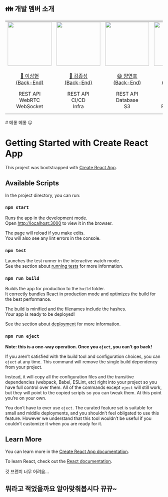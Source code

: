 ## 👪 개발 멤버 소개

<table>
    <tr>
        <td height="140px" align="center"> <a href="https://github.com/lsh9672">
            <img src="https://avatars.githubusercontent.com/u/56991244?v=4" width="140px" /> <br><br> 👑 이상현 <br>(Back-End) </a> <br></td>
        <td height="140px" align="center"> <a href="https://github.com/eello">
            <img src="https://avatars.githubusercontent.com/u/33685064?v=4" width="140px" /> <br><br> 🙂 김종성 <br>(Back-End) </a> <br></td>
        <td height="140px" align="center"> <a href="https://github.com/yeonnno">
            <img src="https://avatars.githubusercontent.com/u/109949649?v=4" width="140px" /> <br><br> 😆 양연호 <br>(Back-End) </a> <br></td>
        <td height="140px" align="center"> <a href="https://github.com/hyejoojung719">
            <img src="https://avatars.githubusercontent.com/u/81564593?v=4" width="140px" /> <br><br> 😁 정혜주 <br>(Front-End) </a> <br></td>
        <td height="140px" align="center"> <a href="https://github.com/ki-ra">
            <img src="https://avatars.githubusercontent.com/u/85232755?v=4" width="140px" /> <br><br> 🙄 송기라 <br>(Front-End </a> <br></td>
        <td height="140px" align="center"> <a href="https://github.com/oth54477">
            <img src="https://avatars.githubusercontent.com/u/66712534?v=4" width="140px" /> <br><br> 😶 오태훈 <br>(Front-End) </a> <br></td>
    </tr>
    <tr>
        <td align="center">REST API<br/>WebRTC<br/>WebSocket</td>
        <td align="center">REST API<br/>CI/CD<br/>Infra<br/></td>
        <td align="center">REST API<br/>Database<br/>S3<br/></td>
        <td align="center">UI/UX<br/>React<br/>FullCalendar</td>
        <td align="center">UI/UX<br/>React<br/>WebRTC<br/>WebSocket</td>
        <td align="center">UI/UX<br/>React<br/>WebRTC<br/>WebSocket</td>
    </tr>
</table>
# 메롱 메롱 😛

# Getting Started with Create React App

This project was bootstrapped with [Create React App](https://github.com/facebook/create-react-app).

## Available Scripts

In the project directory, you can run:

### `npm start`

Runs the app in the development mode.\
Open [http://localhost:3000](http://localhost:3000) to view it in the browser.

The page will reload if you make edits.\
You will also see any lint errors in the console.

### `npm test`

Launches the test runner in the interactive watch mode.\
See the section about [running tests](https://facebook.github.io/create-react-app/docs/running-tests) for more information.

### `npm run build`

Builds the app for production to the `build` folder.\
It correctly bundles React in production mode and optimizes the build for the best performance.

The build is minified and the filenames include the hashes.\
Your app is ready to be deployed!

See the section about [deployment](https://facebook.github.io/create-react-app/docs/deployment) for more information.

### `npm run eject`

**Note: this is a one-way operation. Once you `eject`, you can’t go back!**

If you aren’t satisfied with the build tool and configuration choices, you can `eject` at any time. This command will remove the single build dependency from your project.

Instead, it will copy all the configuration files and the transitive dependencies (webpack, Babel, ESLint, etc) right into your project so you have full control over them. All of the commands except `eject` will still work, but they will point to the copied scripts so you can tweak them. At this point you’re on your own.

You don’t have to ever use `eject`. The curated feature set is suitable for small and middle deployments, and you shouldn’t feel obligated to use this feature. However we understand that this tool wouldn’t be useful if you couldn’t customize it when you are ready for it.

## Learn More

You can learn more in the [Create React App documentation](https://facebook.github.io/create-react-app/docs/getting-started).

To learn React, check out the [React documentation](https://reactjs.org/).

깃 브랜치 너무 어려움...

## 뭐라고 적었을까요 알아맞춰봅시다 뀨뀨~
